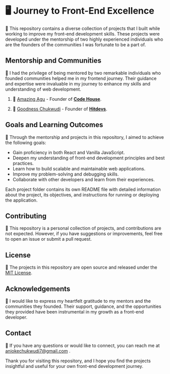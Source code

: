 # 🖥️ **Journey to Front-End Excellence**


🚀 This repository contains a diverse collection of projects that I built while working to improve my front-end development skills. These projects were developed under the mentorship of two highly experienced individuals who are the founders of the communities I was fortunate to be a part of.


## Mentorship and Communities

🙌 I had the privilege of being mentored by two remarkable individuals who founded communities helped me in my frontend journey. Their guidance and expertise were invaluable in my journey to enhance my skills and understanding of web development.

1. 👤 [Amazing Agu]([amazing-profile-link](https://github.com/enyichiaagu)) - Founder of [**Code House**](community1-link).

2. 👤 [Goodness Chukwudi]([chukwudi-profile-link](https://github.com/Goodness-Chukwudi)) - Founder of [**Hitdevs**](community2-link).

## Goals and Learning Outcomes

🎯 Through the mentorship and projects in this repository, I aimed to achieve the following goals:

- Gain proficiency in both React and Vanilla JavaScript.
- Deepen my understanding of front-end development principles and best practices.
- Learn how to build scalable and maintainable web applications.
- Improve my problem-solving and debugging skills.
- Collaborate with other developers and learn from their experiences.


Each project folder contains its own README file with detailed information about the project, its objectives, and instructions for running or deploying the application.

## Contributing

🤝 This repository is a personal collection of projects, and contributions are not expected. However, if you have suggestions or improvements, feel free to open an issue or submit a pull request.

## License

📄 The projects in this repository are open source and released under the [MIT License](LICENSE).

## Acknowledgements

🙏 I would like to express my heartfelt gratitude to my mentors and the communities they founded. Their support, guidance, and the opportunities they provided have been instrumental in my growth as a front-end developer.

## Contact

📧 If you have any questions or would like to connect, you can reach me at aniokechukwudi7@gmail.com .

Thank you for visiting this repository, and I hope you find the projects insightful and useful for your own front-end development journey.